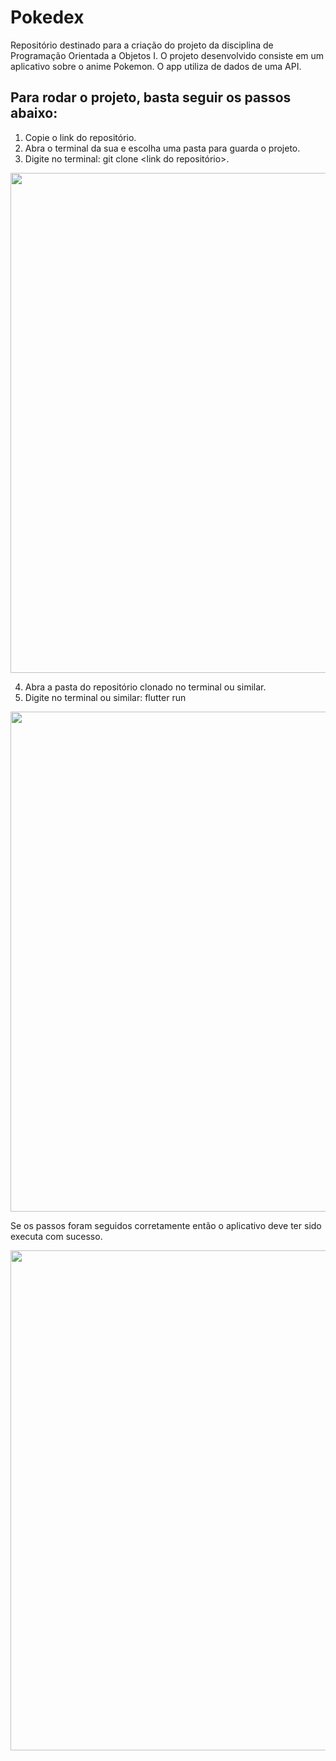 # Pokedex

Repositório destinado para a criação do projeto da disciplina de Programação Orientada a Objetos I. O projeto desenvolvido consiste em um aplicativo sobre o anime Pokemon. O app utiliza de dados de uma API.

## Para rodar o projeto, basta seguir os passos abaixo: 

1. Copie o link do repositório.
2. Abra o terminal da sua e escolha uma pasta para guarda o projeto.
3. Digite no terminal: git clone <link do repositório>.

<div align="center">
<img src="https://github.com/melquetrindade/Projetos_Flutter/assets/111925696/68f4b49c-e7fb-4bfe-ab68-32863f59fbfd" width="800px" heigth="300" />
</div>

4. Abra a pasta do repositório clonado no terminal ou similar.
5. Digite no terminal ou similar: flutter run

<div align="center">
<img src="https://github.com/melquetrindade/Projetos_Flutter/assets/111925696/2cdf5d15-0df7-4a2a-be7b-614b9766c6de" width="800px" heigth="300" />
</div>

Se os passos foram seguidos corretamente então o aplicativo deve ter sido executa com sucesso.

<div align="center">
<img src="https://github.com/melquetrindade/Projetos_Flutter/assets/111925696/2cdf5d15-0df7-4a2a-be7b-614b9766c6de" width="800px" heigth="300" />
</div>
